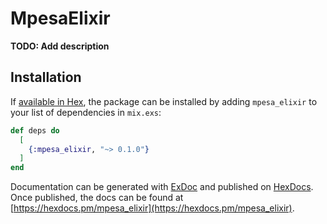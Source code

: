 # MpesaElixir

**TODO: Add description**

## Installation

If [available in Hex](https://hex.pm/docs/publish), the package can be installed
by adding `mpesa_elixir` to your list of dependencies in `mix.exs`:

```elixir
def deps do
  [
    {:mpesa_elixir, "~> 0.1.0"}
  ]
end
```

Documentation can be generated with [ExDoc](https://github.com/elixir-lang/ex_doc)
and published on [HexDocs](https://hexdocs.pm). Once published, the docs can
be found at [https://hexdocs.pm/mpesa_elixir](https://hexdocs.pm/mpesa_elixir).

